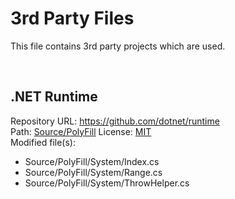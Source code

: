 # 3rd Party Files 

This file contains 3rd party projects which are used.

<br/>

## .NET Runtime
Repository URL: https://github.com/dotnet/runtime  
Path: [Source/PolyFill](../Source/PolyFill)
License: [MIT](https://spdx.org/licenses/MIT.html)  
Modified file(s):  
+ Source/PolyFill/System/Index.cs
+ Source/PolyFill/System/Range.cs
+ Source/PolyFill/System/ThrowHelper.cs
